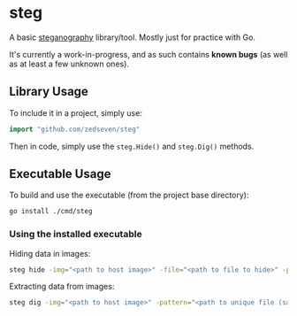 # steg
A basic [steganography](https://en.wikipedia.org/wiki/Steganography) library/tool. Mostly just for practice with Go.

It's currently a work-in-progress, and as such contains **known bugs** (as well as at least a few unknown ones).

## Library Usage
To include it in a project, simply use:
```go
import "github.com/zedseven/steg"
```

Then in code, simply use the `steg.Hide()` and `steg.Dig()` methods.

## Executable Usage

To build and use the executable (from the project base directory):

```bash
go install ./cmd/steg
```

### Using the installed executable

Hiding data in images:

```bash
steg hide -img="<path to host image>" -file="<path to file to hide>" -pattern="<path to unique file>" -out="<path to output file to>"
```

Extracting data from images:

```bash
steg dig -img="<path to host image>" -pattern="<path to unique file (same as used when hiding)>" -out="<path to output file to>"
```
